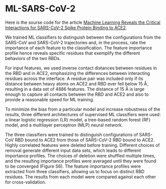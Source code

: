 # ML-SARS-CoV-2

Here is the sourse code for the article [Machine Learning Reveals the Critical Interactions for SARS-CoV-2 Spike Protein Binding to ACE2](https://pubs.acs.org/doi/full/10.1021/acs.jpclett.1c01494).

We trained ML classifiers to distinguish between the configurations from the SARS-CoV and SARS-CoV-2 trajectories and, in the process, rate the importance of each feature to the classification. The feature importance profile hence reveals specific residues that exemplify the different behaviors of the two RBDs.

For input features, we used inverse contact distances between residues in the RBD and in ACE2, emphasizing the differences between interacting residues across the interface. A residue pair was included only if its distance between heavy atoms on ACE2 and RBD ever fell below 15 Å, resulting in a data set of 4886 features. The distance of 15 Å is large enough to capture all contacts between the RBD and ACE2 and also to provide a reasonable speed for ML training. 

To minimize the bias from a particular model and increase robustness of the results, three different architectures of supervised ML classifiers were used: a linear logistic regression (LR) model, a tree-based random forest (RF) model, and a multilayer perceptron (MLP) neural network.

The three classifiers were trained to distinguish configurations of SARS-CoV RBD bound to ACE2 from those of SARS-CoV-2 RBD bound to ACE2. Highly correlated features were deleted before training. Different choices of removal generate different input data sets, which leads to different importance profiles. The choices of deletion were shuffled multiple times, and the resulting importance profiles were averaged until they were found to be converged (Figure S6). The feature importance profiles were extracted from three classifiers, allowing us to focus on distinct RBD residues. The results from each model were compared against each other for cross-validation.
